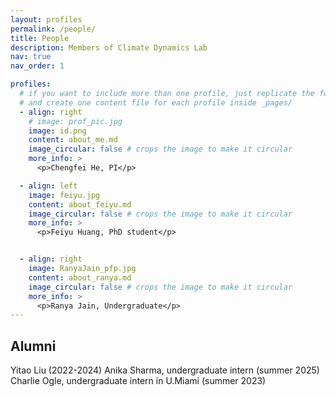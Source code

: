 ```yaml
---
layout: profiles
permalink: /people/
title: People
description: Members of Climate Dynamics Lab
nav: true
nav_order: 1

profiles:
  # if you want to include more than one profile, just replicate the following block
  # and create one content file for each profile inside _pages/
  - align: right
    # image: prof_pic.jpg
    image: id.png
    content: about_me.md
    image_circular: false # crops the image to make it circular
    more_info: >
      <p>Chengfei He, PI</p>

  - align: left
    image: feiyu.jpg
    content: about_feiyu.md
    image_circular: false # crops the image to make it circular
    more_info: >
      <p>Feiyu Huang, PhD student</p>


  - align: right
    image: RanyaJain_pfp.jpg
    content: about_ranya.md
    image_circular: false # crops the image to make it circular
    more_info: >
      <p>Ranya Jain, Undergraduate</p>
---
```


## Alumni
Yitao Liu (2022-2024) 
Anika Sharma, undergraduate intern (summer 2025)
Charlie Ogle, undergraduate intern in U.Miami (summer 2023)

